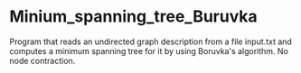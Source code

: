 # Minium_spanning_tree_Buruvka
Program that reads an undirected graph description from a file input.txt and computes a minimum spanning tree for it by using Boruvka's algorithm. No node contraction.
